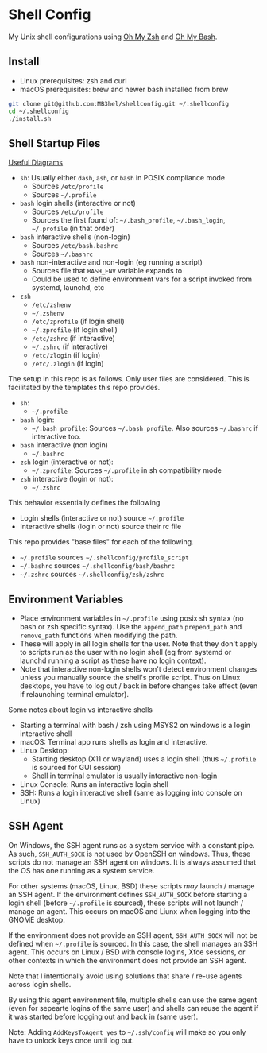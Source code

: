 # Shell Config

My Unix shell configurations using [Oh My Zsh](https://ohmyz.sh/) and [Oh My Bash](https://ohmybash.nntoan.com/).



## Install

- Linux prerequisites: zsh and curl
- macOS prerequisites: brew and newer bash installed from brew

```sh
git clone git@github.com:MB3hel/shellconfig.git ~/.shellconfig
cd ~/.shellconfig
./install.sh
```

## Shell Startup Files

[Useful Diagrams](https://medium.com/@rajsek/zsh-bash-startup-files-loading-order-bashrc-zshrc-etc-e30045652f2e)

- `sh`: Usually either `dash`, `ash`, or `bash` in POSIX compliance mode
    - Sources `/etc/profile`
    - Sources `~/.profile`
- `bash` login shells (interactive or not)
    - Sources `/etc/profile`
    - Sources the first found of: `~/.bash_profile`, `~/.bash_login`, `~/.profile` (in that order)
- `bash` interactive shells (non-login)
    - Sources `/etc/bash.bashrc`
    - Sources `~/.bashrc`
- `bash` non-interactive and non-login (eg running a script)
    - Sources file that `BASH_ENV` variable expands to
    - Could be used to define environment vars for a script invoked from systemd, launchd, etc
- `zsh`
    - `/etc/zshenv`
    - `~/.zshenv`
    - `/etc/zprofile` (if login shell)
    - `~/.zprofile` (if login shell)
    - `/etc/zshrc` (if interactive)
    - `~/.zshrc` (if interactive)
    - `/etc/zlogin` (if login)
    - `/etc/.zlogin` (if login)

The setup in this repo is as follows. Only user files are considered. This is facilitated by the templates this repo provides.

- `sh`:
    - `~/.profile`
- `bash` login:
    - `~/.bash_profile`: Sources `~/.bash_profile`. Also sources `~/.bashrc` if interactive too.
- `bash` interactive (non login)
    - `~/.bashrc`
- `zsh` login (interactive or not):
    - `~/.zprofile`: Sources `~/.profile` in sh compatibility mode
- `zsh` interactive (login or not):
    - `~/.zshrc`

This behavior essentially defines the following

- Login shells (interactive or not) source `~/.profile`
- Interactive shells (login or not) source their rc file

This repo provides "base files" for each of the following.

- `~/.profile` sources `~/.shellconfig/profile_script`
- `~/.bashrc` sources `~/.shellconfig/bash/bashrc`
- `~/.zshrc` sources `~/.shellconfig/zsh/zshrc`

## Environment Variables

- Place environment variables in `~/.profile` using posix sh syntax (no bash or zsh specific syntax). Use the `append_path` `prepend_path` and `remove_path` functions when modifying the path.
- These will apply in all login shells for the user. Note that they don't apply to scripts run as the user with no login shell (eg from systemd or launchd running a script as these have no login context).
- Note that interactive non-login shells won't detect environment changes unless you manually source the shell's profile script. Thus on Linux desktops, you have to log out / back in before changes take effect (even if relaunching terminal emulator).

Some notes about login vs interactive shells

- Starting a terminal with bash / zsh using MSYS2 on windows is a login interactive shell
- macOS: Terminal app runs shells as login and interactive.
- Linux Desktop:
    - Starting desktop (X11 or wayland) uses a login shell (thus `~/.profile` is sourced for GUI session)
    - Shell in terminal emulator is usually interactive non-login
- Linux Console: Runs an interactive login shell
- SSH: Runs a login interactive shell (same as logging into console on Linux)


## SSH Agent

On Windows, the SSH agent runs as a system service with a constant pipe. As such, `SSH_AUTH_SOCK` is not used by OpenSSH on windows. Thus, these scripts do not manage an SSH agent on windows. It is always assumed that the OS has one running as a system service.

For other systems (macOS, Linux, BSD) these scripts *may* launch / manage an SSH agent. If the environment defines `SSH_AUTH_SOCK` before starting a login shell (before `~/.profile` is sourced), these scripts will not launch / manage an agent. This occurs on macOS and Liunx when logging into the GNOME desktop.

If the environment does not provide an SSH agent, `SSH_AUTH_SOCK` will not be defined when `~/.profile` is sourced. In this case, the shell manages an SSH agent. This occurs on Linux / BSD with console logins, Xfce sessions, or other contexts in which the environment does not provide an SSH agent.

Note that I intentionally avoid using solutions that share / re-use agents across login shells.

By using this agent environment file, multiple shells can use the same agent (even for sepearte logins of the same user) and shells can reuse the agent if it was started before logging out and back in (same user).

Note: Adding `AddKeysToAgent yes` to `~/.ssh/config` will make so you only have to unlock keys once until log out.
